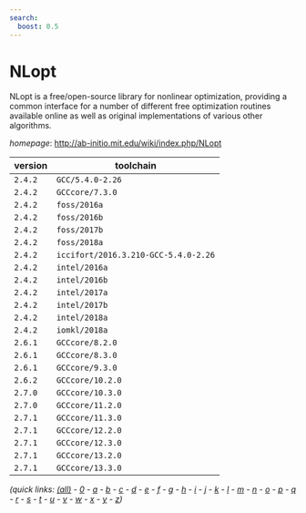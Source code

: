 ```yaml
---
search:
  boost: 0.5
---
```

# NLopt

NLopt is a free/open-source library for nonlinear optimization,   providing a common interface for a number of different free optimization routines   available online as well as original implementations of various other algorithms.

*homepage*: <http://ab-initio.mit.edu/wiki/index.php/NLopt>

version | toolchain
--------|----------
``2.4.2`` | ``GCC/5.4.0-2.26``
``2.4.2`` | ``GCCcore/7.3.0``
``2.4.2`` | ``foss/2016a``
``2.4.2`` | ``foss/2016b``
``2.4.2`` | ``foss/2017b``
``2.4.2`` | ``foss/2018a``
``2.4.2`` | ``iccifort/2016.3.210-GCC-5.4.0-2.26``
``2.4.2`` | ``intel/2016a``
``2.4.2`` | ``intel/2016b``
``2.4.2`` | ``intel/2017a``
``2.4.2`` | ``intel/2017b``
``2.4.2`` | ``intel/2018a``
``2.4.2`` | ``iomkl/2018a``
``2.6.1`` | ``GCCcore/8.2.0``
``2.6.1`` | ``GCCcore/8.3.0``
``2.6.1`` | ``GCCcore/9.3.0``
``2.6.2`` | ``GCCcore/10.2.0``
``2.7.0`` | ``GCCcore/10.3.0``
``2.7.0`` | ``GCCcore/11.2.0``
``2.7.1`` | ``GCCcore/11.3.0``
``2.7.1`` | ``GCCcore/12.2.0``
``2.7.1`` | ``GCCcore/12.3.0``
``2.7.1`` | ``GCCcore/13.2.0``
``2.7.1`` | ``GCCcore/13.3.0``


*(quick links: [(all)](../index.md) - [0](../0/index.md) - [a](../a/index.md) - [b](../b/index.md) - [c](../c/index.md) - [d](../d/index.md) - [e](../e/index.md) - [f](../f/index.md) - [g](../g/index.md) - [h](../h/index.md) - [i](../i/index.md) - [j](../j/index.md) - [k](../k/index.md) - [l](../l/index.md) - [m](../m/index.md) - [n](../n/index.md) - [o](../o/index.md) - [p](../p/index.md) - [q](../q/index.md) - [r](../r/index.md) - [s](../s/index.md) - [t](../t/index.md) - [u](../u/index.md) - [v](../v/index.md) - [w](../w/index.md) - [x](../x/index.md) - [y](../y/index.md) - [z](../z/index.md))*

